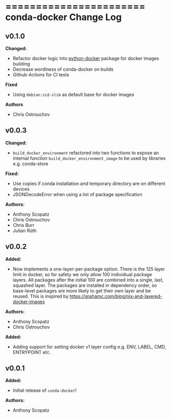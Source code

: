 =======================
conda-docker Change Log
=======================

<!-- current developments -->

## v0.1.0

**Changed:**

* Refactor docker logic into [python-docker](https://github.com/costrouc/python-docker) package for docker images building
* Decrease wordiness of conda-docker on builds
* Github-Actions for CI tests

**Fixed**

* Using `debian:sid-slim` as default base for docker images

**Authors**

* Chris Ostrouchov


## v0.0.3
**Changed:**

* `build_docker_environment` refactored into two functions to expose
  an internal function `build_docker_environment_image` to be used by
  libraries e.g. conda-store

**Fixed:**

* Use copies if conda installation and temporary directory are on different devices
* JSONDecodeError when using a list of package specification

**Authors:**

* Anthony Scopatz
* Chris Ostrouchov
* Chris Burr
* Julian Rüth



## v0.0.2
**Added:**

* Now implements a one-layer-per-package option. There is the 125 layer limit
  in docker, so for safety we only allow 100 individiual package layers. All
  packages after the initial 100 are combined into a single, last, squashed layer.
  The packages are installed in dependency order, so base-level packages are
  more likely to get their own layer and be reused. This is inspired by
  https://grahamc.com/blog/nix-and-layered-docker-images

**Authors:**

* Anthony Scopatz
* Chris Ostrouchov


**Added:**

* Adding support for setting docker v1 layer config e.g. ENV, LABEL, CMD, ENTRYPOINT etc.

## v0.0.1
**Added:**

* Initial release of `conda-docker`!

**Authors:**

* Anthony Scopatz


